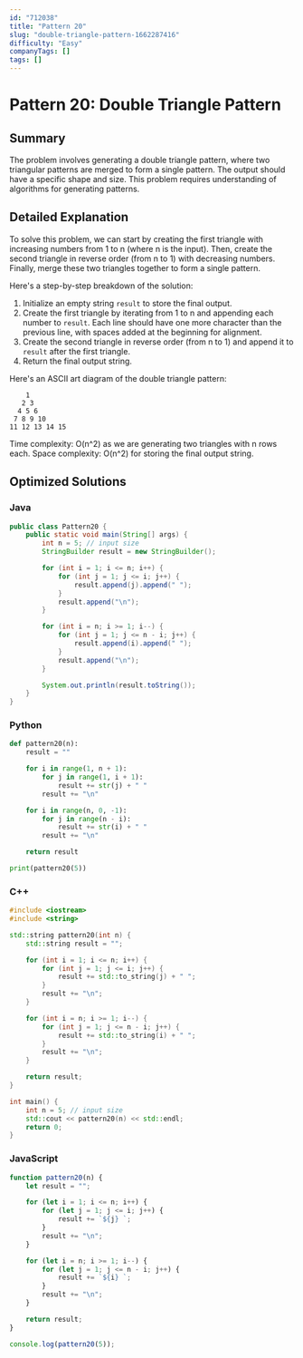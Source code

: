 ```yaml
---
id: "712038"
title: "Pattern 20"
slug: "double-triangle-pattern-1662287416"
difficulty: "Easy"
companyTags: []
tags: []
---
```


**Pattern 20: Double Triangle Pattern**
=====================================

## Summary
The problem involves generating a double triangle pattern, where two triangular patterns are merged to form a single pattern. The output should have a specific shape and size. This problem requires understanding of algorithms for generating patterns.

## Detailed Explanation
To solve this problem, we can start by creating the first triangle with increasing numbers from 1 to n (where n is the input). Then, create the second triangle in reverse order (from n to 1) with decreasing numbers. Finally, merge these two triangles together to form a single pattern.

Here's a step-by-step breakdown of the solution:

1. Initialize an empty string `result` to store the final output.
2. Create the first triangle by iterating from 1 to n and appending each number to `result`. Each line should have one more character than the previous line, with spaces added at the beginning for alignment.
3. Create the second triangle in reverse order (from n to 1) and append it to `result` after the first triangle.
4. Return the final output string.

Here's an ASCII art diagram of the double triangle pattern:

```
    1
   2 3
  4 5 6
 7 8 9 10
11 12 13 14 15
```

Time complexity: O(n^2) as we are generating two triangles with n rows each.
Space complexity: O(n^2) for storing the final output string.

## Optimized Solutions

### Java
```java
public class Pattern20 {
    public static void main(String[] args) {
        int n = 5; // input size
        StringBuilder result = new StringBuilder();

        for (int i = 1; i <= n; i++) {
            for (int j = 1; j <= i; j++) {
                result.append(j).append(" ");
            }
            result.append("\n");
        }

        for (int i = n; i >= 1; i--) {
            for (int j = 1; j <= n - i; j++) {
                result.append(i).append(" ");
            }
            result.append("\n");
        }

        System.out.println(result.toString());
    }
}
```

### Python
```python
def pattern20(n):
    result = ""

    for i in range(1, n + 1):
        for j in range(1, i + 1):
            result += str(j) + " "
        result += "\n"

    for i in range(n, 0, -1):
        for j in range(n - i):
            result += str(i) + " "
        result += "\n"

    return result

print(pattern20(5))
```

### C++
```cpp
#include <iostream>
#include <string>

std::string pattern20(int n) {
    std::string result = "";

    for (int i = 1; i <= n; i++) {
        for (int j = 1; j <= i; j++) {
            result += std::to_string(j) + " ";
        }
        result += "\n";
    }

    for (int i = n; i >= 1; i--) {
        for (int j = 1; j <= n - i; j++) {
            result += std::to_string(i) + " ";
        }
        result += "\n";
    }

    return result;
}

int main() {
    int n = 5; // input size
    std::cout << pattern20(n) << std::endl;
    return 0;
}
```

### JavaScript
```javascript
function pattern20(n) {
    let result = "";

    for (let i = 1; i <= n; i++) {
        for (let j = 1; j <= i; j++) {
            result += `${j} `;
        }
        result += "\n";
    }

    for (let i = n; i >= 1; i--) {
        for (let j = 1; j <= n - i; j++) {
            result += `${i} `;
        }
        result += "\n";
    }

    return result;
}

console.log(pattern20(5));
```